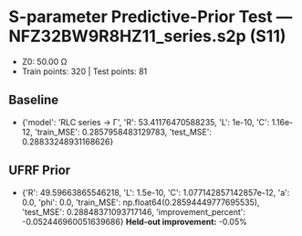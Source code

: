 # S-parameter Predictive-Prior Test — NFZ32BW9R8HZ11_series.s2p (S11)
- Z0: 50.00 Ω
- Train points: 320  |  Test points: 81

## Baseline
- {'model': 'RLC series -> Γ', 'R': 53.41176470588235, 'L': 1e-10, 'C': 1.16e-12, 'train_MSE': 0.2857958483129783, 'test_MSE': 0.28833248931168626}

## UFRF Prior
- {'R': 49.59663865546218, 'L': 1.5e-10, 'C': 1.077142857142857e-12, 'a': 0.0, 'phi': 0.0, 'train_MSE': np.float64(0.28594449777695535), 'test_MSE': 0.28848371093717146, 'improvement_percent': -0.052446960051639686}
**Held-out improvement:** -0.05%